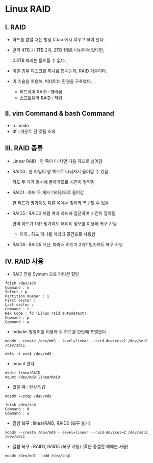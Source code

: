 # Linux RAID

## I. RAID

- 하드를 없앨 때는 항상 fatab 에서 지우고 빼야 한다.

- 만약 4TB 가 1TB 2개, 2TB 1개로 나뉘어져 있다면,

  2.3TB 짜리는 들어올 수 없다.

- 이럴 경우 디스크를 하나로 합치는게, RAID 기술이다.

- 이 기술을 이용해, 빅데이터 환경을 구축했다.

  - 하드웨어 RAID : 개비쌈
  - 소프트웨어 RAID : 저렴



## II. vim Command & bash Command

- u : undo
- df : 마운트 된 것들 조회



## III. RAID 종류

- Linear RAID : 한 쪽이 다 차면 다음 하드로 넘어감

  

- RAID0 : 한 파일이 양 쪽으로 나눠져서 들어갈 수 있음

  하드 두 개가 동시에 돌아가므로 시간이 절약됨

  

- RAID1 : 하드 두 개가 미러링으로 들어감

  한 하드가 망가져도 다른 쪽에서 찾아와 복구할 수 있음



- RAID5 : RAID0 처럼 여러 하드에 접근하여 시간이 절약됨

  만약 하드가 1개? 망가져도 패리티 정보를 이용해 복구 가능
  
  - 아하.. 하드 하나를 패리티 공간으로 사용함



- RAID6 : RAID5 개선, 따라서 하드가 2개? 망가져도 복구 가능



## IV. RAID 사용

- RAID 전용 System 으로 파티션 할당

```shell
fdisk /dev/sdb
Command : n
Select : p
Partition number : 1
First sector :
Last sector :
Command : t
Hex Code : fd (Linux raid autodetect)
Command : p
Command : w
```



- mdadm 명령어를 이용해 두 하드를 한번에 포맷한다.

```shell
mdadm --create /dev/md9 --level=linear --raid-devices=2 /dev/sdb1 /dev/sdc1

mkfs -t ext4 /dev/md9
```



- mount 한다.

```shell
mkdir linearRAID
mount /dev/md9 linearRAID
```



- 없앨 때 : 원상복귀

```shell
mdadm --stop /dev/md9

fdisk /dev/sdb
Command : d
Command : w
```



- 결함 복구 : linearRAID, RAID0 (복구 불가)

```shell
mdadm --create /dev/md9 --level=linear --raid-devices=2 /dev/sdb1 /dev/sdc1
```



- 결함 복구 : RAID1, RAID5 (복구 가능) (혹은 증설할 때에는 사용)

```shell
mdadm /dev/md1 --add /dev/sdg1
```

